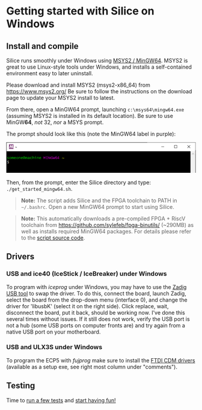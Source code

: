 # Getting started with Silice on Windows

## Install and compile

Silice runs smoothly under Windows using [MSYS2 / MinGW64](https://www.msys2.org/). MSYS2 is great to
use Linux-style tools under Windows, and installs a self-contained environment easy to later uninstall.

Please download and install MSYS2 (msys2-x86_64) from https://www.msys2.org/
Be sure to follow the instructions on the download page to update your MSYS2 install to latest.

From there, open a MinGW64 prompt, launching `c:\msys64\mingw64.exe` (assuming MSYS2 is 
installed in its default location). Be sure to use MinGW**64**, *not* 32, *nor* a MSYS prompt.

The prompt should look like this (note the MinGW64 label in purple):
<p align="center">
  <img width="512" src="docs/figures/mingw64_prompt.png">
</p>

Then, from the prompt, enter the Silice directory and type: `./get_started_mingw64.sh`.

> **Note:** The script adds Silice and the FPGA toolchain to PATH in` ~/.bashrc`. Open a new MinGW64 prompt to start using Silice.

> **Note:** This automatically downloads a pre-compiled FPGA + RiscV toolchain from https://github.com/sylefeb/fpga-binutils/ (~290MB) as well as installs required MinGW64 packages. For details please refer to the [script source code](get_started_mingw64.sh).

## Drivers

### USB and ice40 (IceStick / IceBreaker) under Windows
To program with *iceprog* under Windows, you may have to use the [Zadig USB tool](https://zadig.akeo.ie/) to swap the driver. To do this, connect the board, launch Zadig, select the board from the drop-down menu (interface 0), and change the driver for 'libusbK' (select it on the right side). Click replace, wait, disconnect the board, put it back, should be working now. I've done this several times without issues. If it still does not work, verify the USB port is not a hub (some USB ports on computer fronts are) and try again from a native USB port on your motherboard.

### USB and ULX3S under Windows
To program the ECP5 with *fujprog* make sure to install the [FTDI CDM drivers](https://www.ftdichip.com/Drivers/D2XX.htm) (available as a setup exe, see right most column under "comments").

## Testing

Time to [run a few tests](GetStarted.md#testing) and [start having fun!](projects/README.md)
